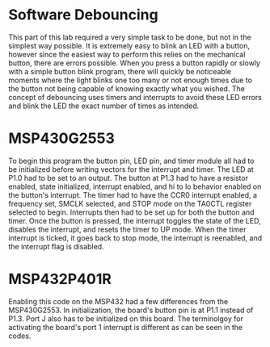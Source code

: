 # Software Debouncing
This part of this lab required a very simple task to be done, but not in the simplest way possible. It is extremely easy to blink an LED with a button, however since the easiest way to perform this relies on the mechanical button, there are errors possible. When you press a button rapidly or slowly with a simple button blink program, there will quickly be noticeable moments where the light blinks one too many or not enough times due to the button not being capable of knowing exactly what you wished. The concept of debouncing uses timers and interrupts to avoid these LED errors and blink the LED the exact number of times as intended.

# MSP430G2553
To begin this program the button pin, LED pin, and timer module all had to be initialized before writing vectors for the interrupt and timer. The LED at P1.0 had to be set to an output. The button at P1.3 had to have a resistor enabled, state initialized, interrupt enabled, and hi to lo behavior enabled on the button's interrupt. The timer had to have the CCR0 interrupt enabled, a frequency set, SMCLK selected, and STOP mode on the TA0CTL register selected to begin. Interrupts then had to be set up for both the button and timer. Once the button is pressed, the interrupt toggles the state of the LED, disables the interrupt, and resets the timer to UP mode. When the timer interrupt is ticked, it goes back to stop mode, the interrupt is reenabled, and the interrupt flag is disabled.

# MSP432P401R
Enabling this code on the MSP432 had a few differences from the MSP430G2553. In initialization, the board's button pin is at P1.1 instead of P1.3. Port J also has to be initialized on this board. The terminolgoy for activating the board's port 1 interrupt is different as can be seen in the codes.

